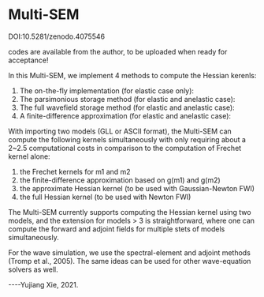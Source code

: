 # Multi-SEM
DOI:10.5281/zenodo.4075546

codes are available from the author, to be uploaded when ready for acceptance!

In this Multi-SEM, we implement 4 methods to compute the Hessian kerenls:

1. The on-the-fly implementation (for elastic case only):
2. The parsimonious storage method (for elastic and anelastic case):
3. The full wavefield storage method (for elastic and anelastic case):
4. A finite-difference approximation (for elastic and anelastic case): 

With importing two models (GLL or ASCII format), the Multi-SEM can compute the following kernels simultaneously with only requiring about a 2~2.5 computational costs in comparison to the computation of Frechet kernel alone:
1) the Frechet kernels for m1 and m2
2) the finite-difference approximation based on g(m1) and g(m2)
3) the approximate Hessian kernel (to be used with Gaussian-Newton FWI)
4) the full Hessian kernel (to be used with Newton FWI)

The Multi-SEM currently supports computing the Hessian kernel using two models, and the extension for models > 3 is straightforward, where one can compute the forward and adjoint fields for multiple stets of models simultaneously. 

For the wave simulation, we use the spectral-element and adjoint methods (Tromp et al., 2005). The same ideas can be used for other wave-equation solvers as well. 

----Yujiang Xie, 2021. 

